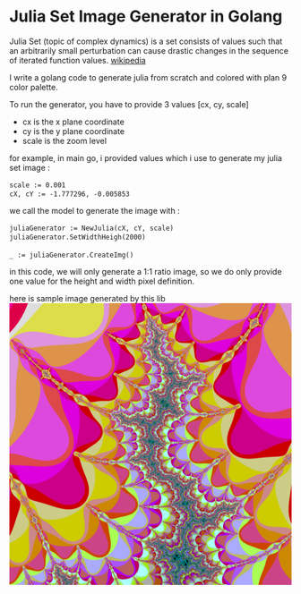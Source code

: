 # Julia Set Image Generator in Golang

Julia Set (topic of complex dynamics) is a set consists of values such that an arbitrarily small perturbation can cause drastic changes in the sequence of iterated function values.
[wikipedia](https://en.wikipedia.org/wiki/Julia_set)

I write a golang code to generate julia from scratch and colored with plan 9 color palette.

To run the generator, you have to provide 3 values [cx, cy, scale]
- cx is the x plane coordinate
- cy is the y plane coordinate
- scale is the zoom level

for example, in main go, i provided values which i use to generate my julia set image :
```
scale := 0.001
cX, cY := -1.777296, -0.005853
``` 

we call the model to generate the image with :
```
juliaGenerator := NewJulia(cX, cY, scale)
juliaGenerator.SetWidthHeigh(2000)

_ := juliaGenerator.CreateImg()
```

in this code, we will only generate a 1:1 ratio image, so we do only provide one value for the height and width pixel definition.

here is sample image generated by this lib
![image](/output/juliaset-1.777296,-0.005853,0.001000.png)
